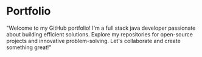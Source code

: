 # Portfolio
"Welcome to my GitHub portfolio! I'm a full stack java developer passionate about building efficient solutions.   Explore my repositories for open-source projects and innovative problem-solving. Let's collaborate and create something great!"
